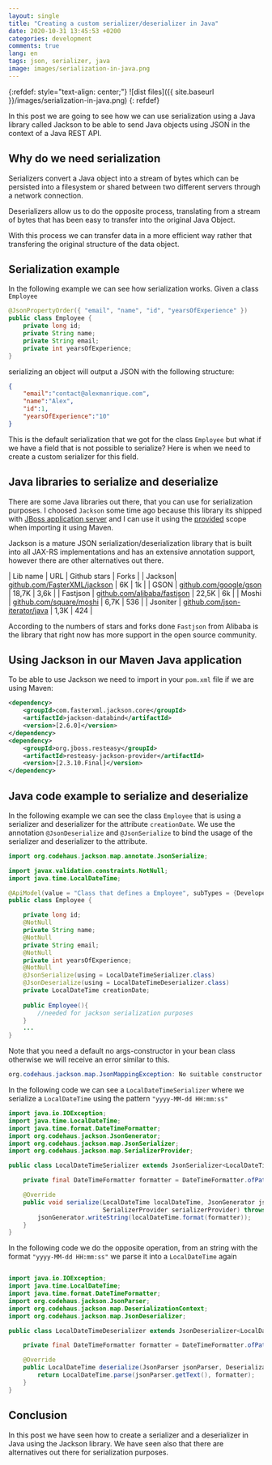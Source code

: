 ```yaml
---
layout: single
title: "Creating a custom serializer/deserializer in Java"
date: 2020-10-31 13:45:53 +0200
categories: development
comments: true
lang: en
tags: json, serializer, java
image: images/serialization-in-java.png
---
```


{:refdef: style="text-align: center;"}
![dist files]({{ site.baseurl }}/images/serialization-in-java.png)
{: refdef}


In this post we are going to see how we can use serialization using a Java library called Jackson to be able to send Java objects using JSON in the context of a Java REST API.

Why do we need serialization
---------------------------------------------
Serializers convert a Java object into a stream of bytes which can be persisted into a filesystem or shared between two different servers through a network connection.

Deserializers allow us to do the opposite process, translating from a stream of bytes that has been easy to transfer into the original Java Object.

With this process we can transfer data in a more efficient way rather that transfering the original structure of the data object.

Serialization example
-----------------------------------------------
In the following example we can see how serialization works. Given a class `Employee` 

```java
@JsonPropertyOrder({ "email", "name", "id", "yearsOfExperience" })
public class Employee {
    private long id;
    private String name;
    private String email;
    private int yearsOfExperience;
}
```
serializing an object will output a JSON with the following structure:

```json
{
    "email":"contact@alexmanrique.com",
    "name":"Alex",
    "id":1,
    "yearsOfExperience":"10"
}
```
This is the default serialization that we got for the class `Employee` but what if we have a field that is not possible to serialize? Here is when we need to create a custom serializer for this field. 

Java libraries to serialize and deserialize
--------------------------------------------------
There are some Java libraries out there, that you can use for serialization purposes. I choosed `Jackson` some time ago because this library its shipped with <a href="https://www.wildfly.org/">JBoss application server</a> and I can use it using the <a href="{{ site.baseurl }}{% post_url 2018-01-24-managing-maven-dependencies %}"> provided</a> scope when importing it using Maven. 

Jackson is a mature JSON serialization/deserialization library that is built into all JAX-RS implementations and has an extensive annotation support, however there are other alternatives out there.

|   Lib name | URL         | Github stars | Forks |
| Jackson| <a href="https://github.com/FasterXML/jackson">github.com/FasterXML/jackson</a> | 6K | 1k |
| GSON | <a href="https://github.com/google/gson">github.com/google/gson</a> |   18,7K | 3,6k  |
| Fastjson | <a href="https://github.com/alibaba/fastjson">github.com/alibaba/fastjson</a> | 22,5K | 6k |
| Moshi | <a href="https://github.com/square/moshi">github.com/square/moshi</a> | 6,7K | 536 |
| Jsoniter | <a href="https://github.com/json-iterator/java">github.com/json-iterator/java</a> | 1,3K | 424 |

According to the numbers of stars and forks done `Fastjson` from Alibaba is the library that right now has more support in the open source community.

Using Jackson in our Maven Java application
----------------------------------------------- 

To be able to use Jackson we need to import in your `pom.xml` file if we are using Maven:

```xml
<dependency>
    <groupId>com.fasterxml.jackson.core</groupId>
    <artifactId>jackson-databind</artifactId>
    <version>[2.6.0]</version>
</dependency>
<dependency>
    <groupId>org.jboss.resteasy</groupId>
    <artifactId>resteasy-jackson-provider</artifactId>
    <version>[2.3.10.Final]</version>
</dependency>
```

Java code example to serialize and deserialize
----------------------------------------------- 

In the following example we can see the class `Employee` that is using a serializer and deserializer for the attribute `creationDate`.
We use the annotation `@JsonDeserialize` and `@JsonSerialize` to bind the usage of the serializer and deserializer to the attribute.

```java
import org.codehaus.jackson.map.annotate.JsonSerialize;

import javax.validation.constraints.NotNull;
import java.time.LocalDateTime;

@ApiModel(value = "Class that defines a Employee", subTypes = {Developer.class, ProductManager.class, MarketingExecutive.class})
public class Employee {

    private long id;
    @NotNull
    private String name;
    @NotNull
    private String email;
    @NotNull
    private int yearsOfExperience;
    @NotNull
    @JsonSerialize(using = LocalDateTimeSerializer.class)
    @JsonDeserialize(using = LocalDateTimeDeserializer.class)
    private LocalDateTime creationDate;
    
    public Employee(){
        //needed for jackson serialization purposes
    }
    ...
}
```

Note that you need a default no args-constructor in your bean class otherwise we will receive an error similar to this.

```java
org.codehaus.jackson.map.JsonMappingException: No suitable constructor found for type [simple type, class Employee]: can not instantiate from JSON object (need to add/enable type information?) at [Source: employee.json; line: 1, column: 2] at org.codehaus.jackson.map.JsonMappingException.from(JsonMappingException.java:163) at org.codehaus.jackson.map.deser.BeanDeserializer.deserializeFromObjectUsingNonDefault(BeanDeserializer.java:746) at org.codehaus.jackson.map.deser.BeanDeserializer.deserializeFromObject(BeanDeserializer.java:683) at org.codehaus.jackson.map.deser.BeanDeserializer.deserialize(BeanDeserializer.java:580) at org.codehaus.jackson.map.ObjectMapper._readMapAndClose(ObjectMapper.java:2732) at org.codehaus.jackson.map.ObjectMapper.readValue(ObjectMapper.java:1817)
```


In the following code we can see a `LocalDateTimeSerializer` where we serialize a `LocalDateTime` using the pattern `"yyyy-MM-dd HH:mm:ss"`

```java
import java.io.IOException;
import java.time.LocalDateTime;
import java.time.format.DateTimeFormatter;
import org.codehaus.jackson.JsonGenerator;
import org.codehaus.jackson.map.JsonSerializer;
import org.codehaus.jackson.map.SerializerProvider;

public class LocalDateTimeSerializer extends JsonSerializer<LocalDateTime> {

    private final DateTimeFormatter formatter = DateTimeFormatter.ofPattern("yyyy-MM-dd HH:mm:ss");

    @Override
    public void serialize(LocalDateTime localDateTime, JsonGenerator jsonGenerator,
                          SerializerProvider serializerProvider) throws IOException {
        jsonGenerator.writeString(localDateTime.format(formatter));
    }
}
```

In the following code we do the opposite operation, from an string with the format `"yyyy-MM-dd HH:mm:ss"` we parse it into a `LocalDateTime` again 

```java

import java.io.IOException;
import java.time.LocalDateTime;
import java.time.format.DateTimeFormatter;
import org.codehaus.jackson.JsonParser;
import org.codehaus.jackson.map.DeserializationContext;
import org.codehaus.jackson.map.JsonDeserializer;

public class LocalDateTimeDeserializer extends JsonDeserializer<LocalDateTime> {

    private final DateTimeFormatter formatter = DateTimeFormatter.ofPattern("yyyy-MM-dd HH:mm:ss");

    @Override
    public LocalDateTime deserialize(JsonParser jsonParser, DeserializationContext deserializationContext) throws IOException {
        return LocalDateTime.parse(jsonParser.getText(), formatter);
    }
}

```

Conclusion
--------------
In this post we have seen how to create a serializer and a deserializer in Java using the Jackson library. We have seen also that there are alternatives out there for serialization purposes. 

